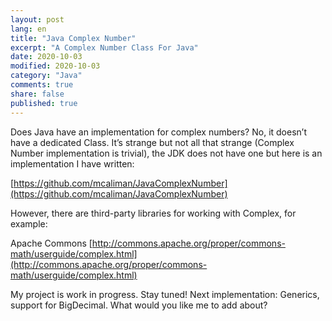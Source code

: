 ```yaml
---
layout: post
lang: en
title: "Java Complex Number"
excerpt: "A Complex Number Class For Java"
date: 2020-10-03
modified: 2020-10-03
category: "Java"
comments: true
share: false
published: true
---
```


Does Java have an implementation for complex numbers? No, it doesn’t have a dedicated Class. It’s strange but not all that strange (Complex Number implementation is trivial), the JDK does not have one but here is an implementation I have written: 

[https://github.com/mcaliman/JavaComplexNumber](https://github.com/mcaliman/JavaComplexNumber)

However, there are third-party libraries for working with Complex, for example:

Apache Commons [http://commons.apache.org/proper/commons-math/userguide/complex.html](http://commons.apache.org/proper/commons-math/userguide/complex.html)

My project is work in progress. Stay tuned! Next implementation: Generics, support for BigDecimal. What would you like me to add about?
